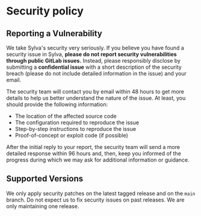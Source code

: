 # Security policy

## Reporting a Vulnerability

We take Sylva's security very seriously. If you believe you have found a security issue in Sylva, **please do not report security vulnerabilities through public GitLab issues.** Instead, please responsibly disclose by submitting a **confidential issue** with a short description of the security breach (please do not include detailed information in the issue) and your email.

The security team will contact you by email within 48 hours to get more details to help us better understand the nature of the issue. At least, you should provide the following information:

- The location of the affected source code
- The configuration required to reproduce the issue
- Step-by-step instructions to reproduce the issue
- Proof-of-concept or exploit code (if possible)

After the initial reply to your report, the security team  will send a more detailed response within 96 hours and, then, keep you informed of the progress during which we may ask for additional information or guidance.

## Supported Versions

We only apply security patches on the latest tagged release and on the `main` branch. Do not expect us to fix security issues on past releases. We are only maintaining one release.
